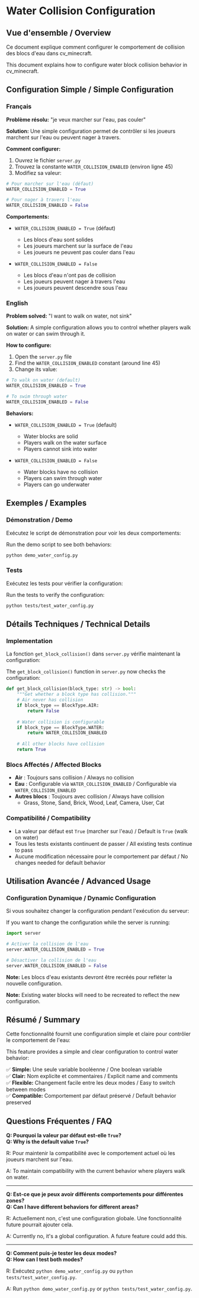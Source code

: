 # Water Collision Configuration

## Vue d'ensemble / Overview

Ce document explique comment configurer le comportement de collision des blocs d'eau dans cv_minecraft.

This document explains how to configure water block collision behavior in cv_minecraft.

## Configuration Simple / Simple Configuration

### Français

**Problème résolu:** "je veux marcher sur l'eau, pas couler"

**Solution:** Une simple configuration permet de contrôler si les joueurs marchent sur l'eau ou peuvent nager à travers.

**Comment configurer:**

1. Ouvrez le fichier `server.py`
2. Trouvez la constante `WATER_COLLISION_ENABLED` (environ ligne 45)
3. Modifiez sa valeur:

```python
# Pour marcher sur l'eau (défaut)
WATER_COLLISION_ENABLED = True

# Pour nager à travers l'eau
WATER_COLLISION_ENABLED = False
```

**Comportements:**

- `WATER_COLLISION_ENABLED = True` (défaut)
  - Les blocs d'eau sont solides
  - Les joueurs marchent sur la surface de l'eau
  - Les joueurs ne peuvent pas couler dans l'eau
  
- `WATER_COLLISION_ENABLED = False`
  - Les blocs d'eau n'ont pas de collision
  - Les joueurs peuvent nager à travers l'eau
  - Les joueurs peuvent descendre sous l'eau

### English

**Problem solved:** "I want to walk on water, not sink"

**Solution:** A simple configuration allows you to control whether players walk on water or can swim through it.

**How to configure:**

1. Open the `server.py` file
2. Find the `WATER_COLLISION_ENABLED` constant (around line 45)
3. Change its value:

```python
# To walk on water (default)
WATER_COLLISION_ENABLED = True

# To swim through water
WATER_COLLISION_ENABLED = False
```

**Behaviors:**

- `WATER_COLLISION_ENABLED = True` (default)
  - Water blocks are solid
  - Players walk on the water surface
  - Players cannot sink into water
  
- `WATER_COLLISION_ENABLED = False`
  - Water blocks have no collision
  - Players can swim through water
  - Players can go underwater

## Exemples / Examples

### Démonstration / Demo

Exécutez le script de démonstration pour voir les deux comportements:

Run the demo script to see both behaviors:

```bash
python demo_water_config.py
```

### Tests

Exécutez les tests pour vérifier la configuration:

Run the tests to verify the configuration:

```bash
python tests/test_water_config.py
```

## Détails Techniques / Technical Details

### Implementation

La fonction `get_block_collision()` dans `server.py` vérifie maintenant la configuration:

The `get_block_collision()` function in `server.py` now checks the configuration:

```python
def get_block_collision(block_type: str) -> bool:
    """Get whether a block type has collision."""
    # Air never has collision
    if block_type == BlockType.AIR:
        return False
    
    # Water collision is configurable
    if block_type == BlockType.WATER:
        return WATER_COLLISION_ENABLED
    
    # All other blocks have collision
    return True
```

### Blocs Affectés / Affected Blocks

- **Air** : Toujours sans collision / Always no collision
- **Eau** : Configurable via `WATER_COLLISION_ENABLED` / Configurable via `WATER_COLLISION_ENABLED`
- **Autres blocs** : Toujours avec collision / Always have collision
  - Grass, Stone, Sand, Brick, Wood, Leaf, Camera, User, Cat

### Compatibilité / Compatibility

- La valeur par défaut est `True` (marcher sur l'eau) / Default is `True` (walk on water)
- Tous les tests existants continuent de passer / All existing tests continue to pass
- Aucune modification nécessaire pour le comportement par défaut / No changes needed for default behavior

## Utilisation Avancée / Advanced Usage

### Configuration Dynamique / Dynamic Configuration

Si vous souhaitez changer la configuration pendant l'exécution du serveur:

If you want to change the configuration while the server is running:

```python
import server

# Activer la collision de l'eau
server.WATER_COLLISION_ENABLED = True

# Désactiver la collision de l'eau
server.WATER_COLLISION_ENABLED = False
```

**Note:** Les blocs d'eau existants devront être recréés pour refléter la nouvelle configuration.

**Note:** Existing water blocks will need to be recreated to reflect the new configuration.

## Résumé / Summary

Cette fonctionnalité fournit une configuration simple et claire pour contrôler le comportement de l'eau:

This feature provides a simple and clear configuration to control water behavior:

✅ **Simple:** Une seule variable booléenne / One boolean variable  
✅ **Clair:** Nom explicite et commentaires / Explicit name and comments  
✅ **Flexible:** Changement facile entre les deux modes / Easy to switch between modes  
✅ **Compatible:** Comportement par défaut préservé / Default behavior preserved  

## Questions Fréquentes / FAQ

**Q: Pourquoi la valeur par défaut est-elle `True`?**  
**Q: Why is the default value `True`?**

R: Pour maintenir la compatibilité avec le comportement actuel où les joueurs marchent sur l'eau.

A: To maintain compatibility with the current behavior where players walk on water.

---

**Q: Est-ce que je peux avoir différents comportements pour différentes zones?**  
**Q: Can I have different behaviors for different areas?**

R: Actuellement non, c'est une configuration globale. Une fonctionnalité future pourrait ajouter cela.

A: Currently no, it's a global configuration. A future feature could add this.

---

**Q: Comment puis-je tester les deux modes?**  
**Q: How can I test both modes?**

R: Exécutez `python demo_water_config.py` ou `python tests/test_water_config.py`.

A: Run `python demo_water_config.py` or `python tests/test_water_config.py`.
